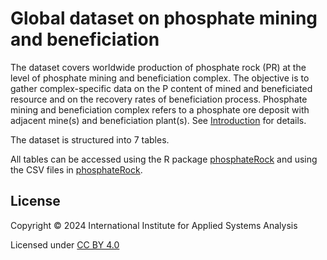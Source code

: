 # Global dataset on phosphate mining and beneficiation

The dataset covers worldwide production of phosphate rock (PR) at the level of phosphate mining and beneficiation complex. The objective is to gather complex-specific data on the P content of mined and beneficiated resource and on the recovery rates of beneficiation process. Phosphate mining and beneficiation complex refers to a phosphate ore deposit with adjacent mine(s) and beneficiation plant(s). See [Introduction](R/phosphateRock/vignettes/Introduction.pdf) for details.

The dataset is structured into 7 tables. 

All tables can be accessed using the R package [phosphateRock](R/phosphateRock) and using the CSV files in [phosphateRock](CSV/phosphateRock).

## License

Copyright © 2024 International Institute for Applied Systems Analysis

Licensed under [CC BY 4.0](https://creativecommons.org/licenses/by/4.0)
